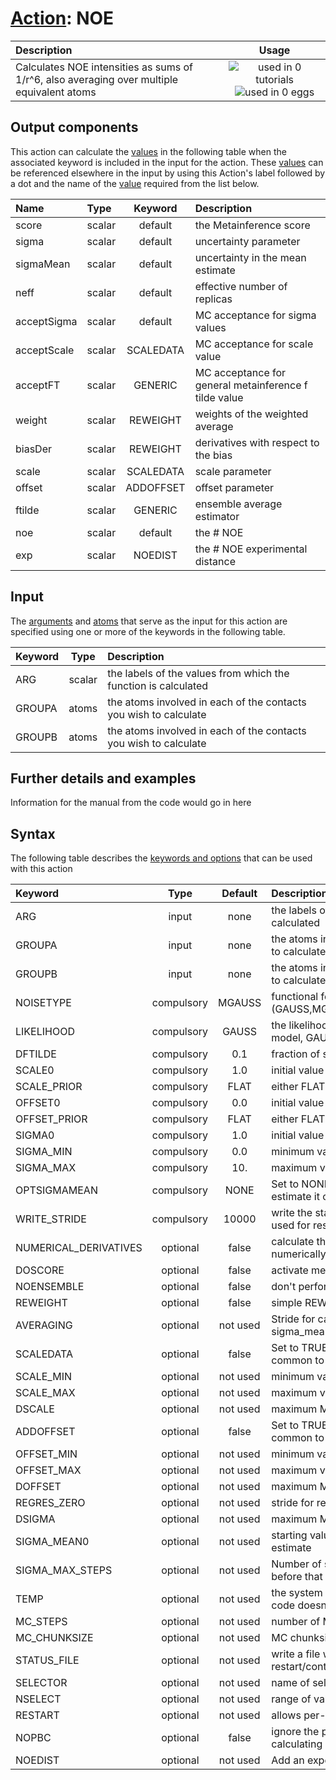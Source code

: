 # [Action](actions.md): NOE

| Description    | Usage |
|:--------|:--------:|
| Calculates NOE intensities as sums of 1/r^6, also averaging over multiple equivalent atoms | ![used in 0 tutorials](https://img.shields.io/badge/tutorials-0-red.svg)![used in 0 eggs](https://img.shields.io/badge/nest-0-red.svg) | 

## Output components

This action can calculate the [values](pecifying_arguments.html) in the following table when the associated keyword is included in the input for the action. These [values](pecifying_arguments.html) can be referenced elsewhere in the input by using this Action's label followed by a dot and the name of the [value](pecifying_arguments.html) required from the list below.

| Name | Type | Keyword | Description |
|:-------|:-----|:----:|:-------|
| score | scalar | default | the Metainference score | 
| sigma | scalar | default | uncertainty parameter | 
| sigmaMean | scalar | default | uncertainty in the mean estimate | 
| neff | scalar | default | effective number of replicas | 
| acceptSigma | scalar | default | MC acceptance for sigma values | 
| acceptScale | scalar | SCALEDATA | MC acceptance for scale value | 
| acceptFT | scalar | GENERIC | MC acceptance for general metainference f tilde value | 
| weight | scalar | REWEIGHT | weights of the weighted average | 
| biasDer | scalar | REWEIGHT | derivatives with respect to the bias | 
| scale | scalar | SCALEDATA | scale parameter | 
| offset | scalar | ADDOFFSET | offset parameter | 
| ftilde | scalar | GENERIC | ensemble average estimator | 
| noe | scalar | default | the # NOE | 
| exp | scalar | NOEDIST | the # NOE experimental distance | 


## Input

The [arguments](specifying_arguments.html) and [atoms](specifying_atoms.html) that serve as the input for this action are specified using one or more of the keywords in the following table.

| Keyword |  Type | Description |
|:--------|:------:|:-----------|
| ARG | scalar | the labels of the values from which the function is calculated |
| GROUPA | atoms | the atoms involved in each of the contacts you wish to calculate |
| GROUPB | atoms | the atoms involved in each of the contacts you wish to calculate |


## Further details and examples 
Information for the manual from the code would go in here 
## Syntax 
The following table describes the [keywords and options](parsing.md) that can be used with this action 

| Keyword | Type | Default | Description |
|:-------|:----:|:-------:|:-----------|
| ARG | input | none | the labels of the values from which the function is calculated |
| GROUPA | input | none | the atoms involved in each of the contacts you wish to calculate |
| GROUPB | input | none | the atoms involved in each of the contacts you wish to calculate |
| NOISETYPE | compulsory | MGAUSS |  functional form of the noise (GAUSS,MGAUSS,OUTLIERS,MOUTLIERS,GENERIC) |
| LIKELIHOOD | compulsory | GAUSS |  the likelihood for the GENERIC metainference model, GAUSS or LOGN |
| DFTILDE | compulsory | 0.1 |  fraction of sigma_mean used to evolve ftilde |
| SCALE0 | compulsory | 1.0 |  initial value of the scaling factor |
| SCALE_PRIOR | compulsory | FLAT |  either FLAT or GAUSSIAN |
| OFFSET0 | compulsory | 0.0 |  initial value of the offset |
| OFFSET_PRIOR | compulsory | FLAT |  either FLAT or GAUSSIAN |
| SIGMA0 | compulsory | 1.0 |  initial value of the uncertainty parameter |
| SIGMA_MIN | compulsory | 0.0 |  minimum value of the uncertainty parameter |
| SIGMA_MAX | compulsory | 10. |  maximum value of the uncertainty parameter |
| OPTSIGMAMEAN | compulsory | NONE |  Set to NONE/SEM to manually set sigma mean, or to estimate it on the fly |
| WRITE_STRIDE | compulsory | 10000 |  write the status to a file every N steps, this can be used for restart/continuation |
| NUMERICAL_DERIVATIVES | optional | false |  calculate the derivatives for these quantities numerically |
| DOSCORE | optional | false |  activate metainference |
| NOENSEMBLE | optional | false |  don't perform any replica-averaging |
| REWEIGHT | optional | false |  simple REWEIGHT using the ARG as energy |
| AVERAGING | optional | not used | Stride for calculation of averaged weights and sigma_mean |
| SCALEDATA | optional | false |  Set to TRUE if you want to sample a scaling factor common to all values and replicas |
| SCALE_MIN | optional | not used | minimum value of the scaling factor |
| SCALE_MAX | optional | not used | maximum value of the scaling factor |
| DSCALE | optional | not used | maximum MC move of the scaling factor |
| ADDOFFSET | optional | false |  Set to TRUE if you want to sample an offset common to all values and replicas |
| OFFSET_MIN | optional | not used | minimum value of the offset |
| OFFSET_MAX | optional | not used | maximum value of the offset |
| DOFFSET | optional | not used | maximum MC move of the offset |
| REGRES_ZERO | optional | not used | stride for regression with zero offset |
| DSIGMA | optional | not used | maximum MC move of the uncertainty parameter |
| SIGMA_MEAN0 | optional | not used | starting value for the uncertainty in the mean estimate |
| SIGMA_MAX_STEPS | optional | not used | Number of steps used to optimise SIGMA_MAX, before that the SIGMA_MAX value is used |
| TEMP | optional | not used | the system temperature - this is only needed if code doesn't pass the temperature to plumed |
| MC_STEPS | optional | not used | number of MC steps |
| MC_CHUNKSIZE | optional | not used | MC chunksize |
| STATUS_FILE | optional | not used | write a file with all the data useful for restart/continuation of Metainference |
| SELECTOR | optional | not used | name of selector |
| NSELECT | optional | not used | range of values for selector [0, N-1] |
| RESTART | optional | not used | allows per-action setting of restart (YES/NO/AUTO) |
| NOPBC | optional | false |  ignore the periodic boundary conditions when calculating distances |
| NOEDIST | optional | not used | Add an experimental value for each NOE |
